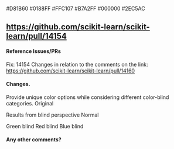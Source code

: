 #D81B60
#0188FF
#FFC107
#B7A2FF
#000000
#2EC5AC


https://github.com/scikit-learn/scikit-learn/pull/14154
---
<!--
Thanks for contributing a pull request! Please ensure you have taken a look at
the contribution guidelines: https://github.com/scikit-learn/scikit-learn/blob/master/CONTRIBUTING.md#pull-request-checklist
-->

#### Reference Issues/PRs
Fix: 14154
Changes in relation to the comments on the link: https://github.com/scikit-learn/scikit-learn/pull/14160


#### Changes.
Provide unique color options while considering different color-blind categories. 
Original 



Results from blind perspective
Normal


Green blind
Red blind
Blue blind



#### Any other comments?


<!--
Please be aware that we are a loose team of volunteers so patience is
necessary; assistance handling other issues is very welcome. We value
all user contributions, no matter how minor they are. If we are slow to
review, either the pull request needs some benchmarking, tinkering,
convincing, etc. or more likely the reviewers are simply busy. In either
case, we ask for your understanding during the review process.
For more information, see our FAQ on this topic:
http://scikit-learn.org/dev/faq.html#why-is-my-pull-request-not-getting-any-attention.

Thanks for contributing!
-->
